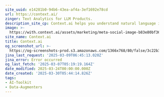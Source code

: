 ```yaml
---
site_uuid: e14281b0-94b6-43ea-af4a-3ef1692e78cd
url: https://context.ai/
zinger: Text Analytics for LLM Products.
description_site_cp: Context.ai helps you understand natural language in your LLM powered products.
image: >-
  https://with.context.ai/assets/marketing/meta-social-image-b83e80bf36610d133cc9f8df8473b886cbdc91950eb329bab05d8e26a22afadf.png
site_name: Context.ai
title: Context.ai
og_screenshot_url: >-
  https://og-screenshots-prod.s3.amazonaws.com/1366x768/80/false/3c22b3fc4fd647b69794620fa840c8a8de677de22ad0d3b66e3124424ac63110.jpeg
jina_last_request: '2025-03-09T06:45:13.020Z'
jina_error: Error occurred
og_last_fetch: '2025-03-07T05:19:19.164Z'
date_modified: 2025-03-24T00:00:00.000Z
date_created: '2025-03-30T05:44:14.826Z'
tags:
- AI-Toolkit
- Data-Augmenters
---
```


































































































































































































































